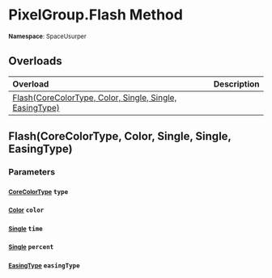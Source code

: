 # PixelGroup.Flash Method

<small>**Namespace**: SpaceUsurper</small>

## Overloads

<div markdown="1" class="member-table">

| Overload | Description |
| :------- | ----------- |
| [Flash(CoreColorType, Color, Single, Single, EasingType)](#CoreColorType_Color_Single_Single_EasingType_) |  | 

</div>

## Flash(CoreColorType, Color, Single, Single, EasingType)
### Parameters
#### <small>[CoreColorType](../CoreColorType.md)</small> `type`

#### <small>[Color](https://docs.unity3d.com/ScriptReference/Color.html)</small> `color`

#### <small>[Single](https://docs.microsoft.com/en-us/dotnet/api/system.single?view=netframework-4.5)</small> `time`

#### <small>[Single](https://docs.microsoft.com/en-us/dotnet/api/system.single?view=netframework-4.5)</small> `percent`

#### <small>[EasingType](../EasingType.md)</small> `easingType`

